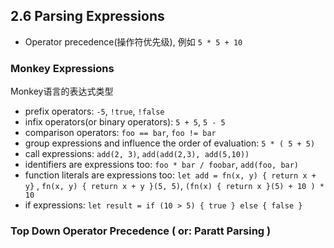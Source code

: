 ## 2.6 Parsing Expressions

- Operator precedence(操作符优先级), 例如 `5 * 5 + 10`

### Monkey Expressions

Monkey语言的表达式类型

- prefix operators: `-5`, `!true`, `!false`
- infix operators(or binary operators): `5 + 5`, `5 - 5`
- comparison operators: `foo == bar`, `foo != bar`
- group expressions and influence the order of evaluation: `5 * ( 5 + 5)`
- call expressions: `add(2, 3)`, `add(add(2,3), add(5,10))`
- identifiers are expressions too: `foo * bar / foobar`, `add(foo, bar)`
- function literals are expressions too: `let add = fn(x, y) { return x + y}`
, `fn(x, y) { return x + y }(5, 5)`, `(fn(x) { return x }(5) + 10 ) * 10`
- if expressions: `let result = if (10 > 5) { true } else { false }`


### Top Down Operator Precedence ( or: Paratt Parsing )

